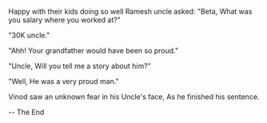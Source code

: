 Happy with their kids doing so well Ramesh uncle asked:
 "Beta, What was you salary where you worked at?"
 
 "30K uncle."
 
 "Ahh! Your grandfather would have been so proud."
 
 "Uncle, Will you tell me a story about him?"
 
 "Well, He was a very proud man."

Vinod saw an unknown fear in his Uncle's face, As he finished his sentence.

-- The End
